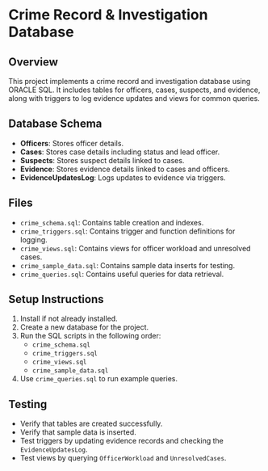 # Crime Record & Investigation Database

## Overview
This project implements a crime record and investigation database using ORACLE SQL. It includes tables for officers, cases, suspects, and evidence, along with triggers to log evidence updates and views for common queries.

## Database Schema
- **Officers**: Stores officer details.
- **Cases**: Stores case details including status and lead officer.
- **Suspects**: Stores suspect details linked to cases.
- **Evidence**: Stores evidence details linked to cases and officers.
- **EvidenceUpdatesLog**: Logs updates to evidence via triggers.

## Files
- `crime_schema.sql`: Contains table creation and indexes.
- `crime_triggers.sql`: Contains trigger and function definitions for logging.
- `crime_views.sql`: Contains views for officer workload and unresolved cases.
- `crime_sample_data.sql`: Contains sample data inserts for testing.
- `crime_queries.sql`: Contains useful queries for data retrieval.

## Setup Instructions
1. Install if not already installed.
2. Create a new database for the project.
3. Run the SQL scripts in the following order:
   - `crime_schema.sql`
   - `crime_triggers.sql`
   - `crime_views.sql`
   - `crime_sample_data.sql`
4. Use `crime_queries.sql` to run example queries.

## Testing
- Verify that tables are created successfully.
- Verify that sample data is inserted.
- Test triggers by updating evidence records and checking the `EvidenceUpdatesLog`.
- Test views by querying `OfficerWorkload` and `UnresolvedCases`.

